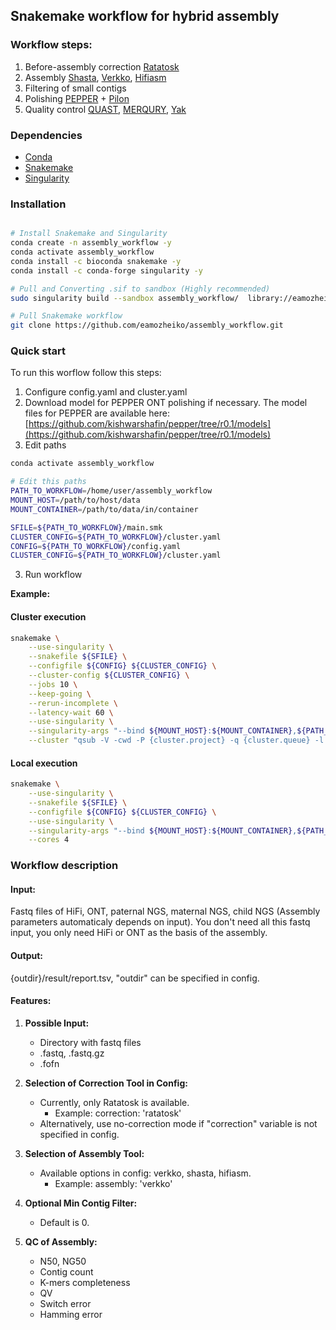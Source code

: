 ## Snakemake workflow for hybrid assembly
### Workflow steps:
1. Before-assembly correction [Ratatosk](https://github.com/DecodeGenetics/Ratatosk)
2. Assembly [Shasta](https://github.com/chanzuckerberg/shasta), [Verkko](https://github.com/marbl/verkko), [Hifiasm](https://github.com/chhylp123/hifiasm)
3. Filtering of small contigs
4. Polishing [PEPPER](https://github.com/kishwarshafin/pepper/tree/r0.1) + [Pilon](https://github.com/broadinstitute/pilon)
5. Quality control [QUAST](https://github.com/ablab/quast), [MERQURY](https://github.com/marbl/merqury), [Yak](https://github.com/lh3/yak)

### Dependencies
- [Conda](https://github.com/conda/conda)
- [Snakemake](https://snakemake.github.io/)
- [Singularity](https://singularity.hpcng.org)
  

### Installation
```bash

# Install Snakemake and Singularity
conda create -n assembly_workflow -y
conda activate assembly_workflow
conda install -c bioconda snakemake -y
conda install -c conda-forge singularity -y

# Pull and Converting .sif to sandbox (Highly recommended)
sudo singularity build --sandbox assembly_workflow/  library://eamozheiko/containers/assembly_workflow:1.4

# Pull Snakemake workflow
git clone https://github.com/eamozheiko/assembly_workflow.git
```

### Quick start
To run this worflow follow this steps:
1. Configure config.yaml and cluster.yaml
2. Download model for PEPPER ONT polishing if necessary. The model files for PEPPER are available here: [https://github.com/kishwarshafin/pepper/tree/r0.1/models](https://github.com/kishwarshafin/pepper/tree/r0.1/models)
3. Edit paths
```bash
conda activate assembly_workflow

# Edit this paths
PATH_TO_WORKFLOW=/home/user/assembly_workflow
MOUNT_HOST=/path/to/host/data
MOUNT_CONTAINER=/path/to/data/in/container

SFILE=${PATH_TO_WORKFLOW}/main.smk
CLUSTER_CONFIG=${PATH_TO_WORKFLOW}/cluster.yaml
CONFIG=${PATH_TO_WORKFLOW}/config.yaml
CLUSTER_CONFIG=${PATH_TO_WORKFLOW}/cluster.yaml
```
3. Run workflow

**Example:**
#### Cluster execution
```bash
snakemake \
    --use-singularity \
    --snakefile ${SFILE} \
    --configfile ${CONFIG} ${CLUSTER_CONFIG} \
    --cluster-config ${CLUSTER_CONFIG} \
    --jobs 10 \
    --keep-going \
    --rerun-incomplete \
    --latency-wait 60 \
    --use-singularity \
    --singularity-args "--bind ${MOUNT_HOST}:${MOUNT_CONTAINER},${PATH_TO_WORKFLOW}:${PATH_TO_WORKFLOW}" \
    --cluster "qsub -V -cwd -P {cluster.project} -q {cluster.queue} -l vf={cluster.mem},p={cluster.cores} -binding linear:{cluster.cores} -o {cluster.output} -e {cluster.error}"
```
#### Local execution
```bash
snakemake \
    --use-singularity \
    --snakefile ${SFILE} \
    --configfile ${CONFIG} ${CLUSTER_CONFIG} \
    --use-singularity \
    --singularity-args "--bind ${MOUNT_HOST}:${MOUNT_CONTAINER},${PATH_TO_WORKFLOW}:${PATH_TO_WORKFLOW}" \
    --cores 4
```

### Workflow description
#### Input:
Fastq files of HiFi, ONT, paternal NGS, maternal NGS, child NGS (Assembly parameters automaticaly depends on input).
You don't need all this fastq input, you only need HiFi or ONT as the basis of the assembly.
    
#### Output:

{outdir}/result/report.tsv, "outdir" can be specified in config.
    
#### Features:

1. **Possible Input:**
   - Directory with fastq files
   - .fastq, .fastq.gz
   - .fofn

2. **Selection of Correction Tool in Config:**
   - Currently, only Ratatosk is available.
     - Example: correction: 'ratatosk'
   - Alternatively, use no-correction mode if "correction" variable is not specified in config.

3. **Selection of Assembly Tool:**
   - Available options in config: verkko, shasta, hifiasm.
     - Example: assembly: 'verkko'

4. **Optional Min Contig Filter:**
   - Default is 0.

5. **QC of Assembly:**
   - N50, NG50
   - Contig count
   - K-mers completeness
   - QV
   - Switch error
   - Hamming error



